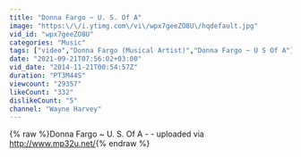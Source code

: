 ```yaml
---
title: "Donna Fargo ~ U. S. Of A"
image: "https:\/\/i.ytimg.com\/vi\/wpx7geeZO8U\/hqdefault.jpg"
vid_id: "wpx7geeZO8U"
categories: "Music"
tags: ["video","Donna Fargo (Musical Artist)","Donna Fargo ~ U S Of A"]
date: "2021-09-21T07:56:02+03:00"
vid_date: "2014-11-21T00:54:57Z"
duration: "PT3M44S"
viewcount: "29357"
likeCount: "332"
dislikeCount: "5"
channel: "Wayne Harvey"
---
```

{% raw %}Donna Fargo ~ U. S. Of A -  - uploaded via <a rel="nofollow" target="blank" href="http://www.mp32u.net/">http://www.mp32u.net/</a>{% endraw %}
